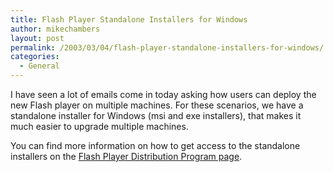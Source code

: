 ```yaml
---
title: Flash Player Standalone Installers for Windows
author: mikechambers
layout: post
permalink: /2003/03/04/flash-player-standalone-installers-for-windows/
categories:
  - General
---
```



I have seen a lot of emails come in today asking how users can deploy the new Flash player on multiple machines. For these scenarios, we have a standalone installer for Windows (msi and exe installers), that makes it much easier to upgrade multiple machines.

You can find more information on how to get access to the standalone installers on the [Flash Player Distribution Program page][1].

 [1]: http://www.macromedia.com/support/shockwave/info/licensing/